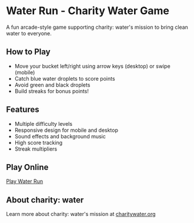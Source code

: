 # Water Run - Charity Water Game

A fun arcade-style game supporting charity: water's mission to bring clean water to everyone.

## How to Play

- Move your bucket left/right using arrow keys (desktop) or swipe (mobile)
- Catch blue water droplets to score points
- Avoid green and black droplets
- Build streaks for bonus points!

## Features

- Multiple difficulty levels
- Responsive design for mobile and desktop
- Sound effects and background music
- High score tracking
- Streak multipliers

## Play Online

[Play Water Run](https://riverstephenson.github.io/rivers-charity-water-game/)

## About charity: water

Learn more about charity: water's mission at [charitywater.org](https://www.charitywater.org/)

